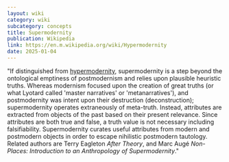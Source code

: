 ```yaml
---
layout: wiki
category: wiki
subcategory: concepts
title: Supermodernity
publication: Wikipedia
link: https://en.m.wikipedia.org/wiki/Hypermodernity
date: 2025-01-04
---
```


"If distinguished from [hypermodernity](/hypermodernity/), supermodernity is a step beyond the ontological emptiness of postmodernism and relies upon plausible heuristic truths. Whereas modernism focused upon the creation of great truths (or what Lyotard called 'master narratives' or 'metanarratives'), and postmodernity was intent upon their destruction (deconstruction); supermodernity operates extraneously of meta-truth. Instead, attributes are extracted from objects of the past based on their present relevance. Since attributes are both true and false, a truth value is not necessary including falsifiability. Supermodernity curates useful attributes from modern and postmodern objects in order to escape nihilistic postmodern tautology. Related authors are Terry Eagleton *After Theory*, and Marc Augé *Non-Places: Introduction to an Anthropology of Supermodernity*."
